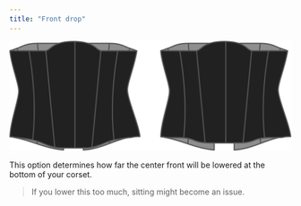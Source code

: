 ```yaml
---
title: "Front drop"
---
```


![The front drop option on Cathrin](./frontdrop.svg)

This option determines how far the center front will be lowered at the bottom of your corset.

> If you lower this too much, sitting might become an issue.




